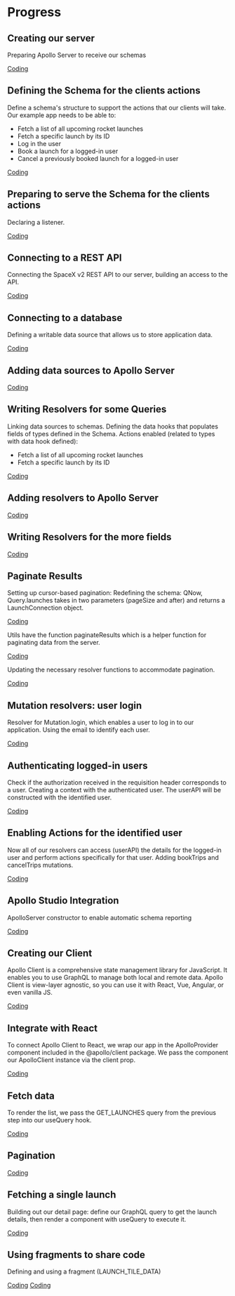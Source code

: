 # Progress

## Creating our server

Preparing Apollo Server to receive our schemas

[Coding](./server/src/index.js)

## Defining the Schema for the clients actions

Define a schema's structure to support the actions that our clients will take. Our example app needs to be able to:

* Fetch a list of all upcoming rocket launches
* Fetch a specific launch by its ID
* Log in the user
* Book a launch for a logged-in user
* Cancel a previously booked launch for a logged-in user

[Coding](./server/src/schema.js)

## Preparing to serve the Schema for the clients actions

Declaring a listener.

[Coding](./server/src/index.js)

## Connecting to a REST API

Connecting the SpaceX v2 REST API to our server, building an access to the API.

[Coding](./server/src/datasources/launch.js)

## Connecting to a database

Defining a writable data source that allows us to store application data.

[Coding](./server/src/datasources/user.js)

## Adding data sources to Apollo Server

[Coding](./server/src/index.js)

## Writing Resolvers for some Queries

Linking data sources to schemas. Defining the data hooks that populates fields of types defined in the Schema. Actions enabled (related to types with data hook defined):

* Fetch a list of all upcoming rocket launches
* Fetch a specific launch by its ID

[Coding](./server/src/resolvers.js)

## Adding resolvers to Apollo Server

[Coding](./server/src/index.js)

## Writing Resolvers for the more fields

[Coding](./server/src/resolvers.js)

## Paginate Results

Setting up cursor-based pagination: Redefining the schema: QNow, Query.launches takes in two parameters (pageSize and after) and returns a LaunchConnection object.

[Coding](./server/src/schema.js)

Utils have the function paginateResults which is a helper function for paginating data from the server.

[Coding](./server/src/utils.js)

Updating the necessary resolver functions to accommodate pagination.

[Coding](./server/src/resolvers.js)

## Mutation resolvers: user login

Resolver for Mutation.login, which enables a user to log in to our application.
Using the email to identify each user.

[Coding](./server/src/resolvers.js)

## Authenticating logged-in users

Check if the authorization received in the requisition header corresponds to a user.
Creating a context with the authenticated user. The userAPI will be constructed with the identified user.

 [Coding](./server/src/index.js)

## Enabling Actions for the identified user

Now all of our resolvers can access (userAPI) the details for the logged-in user and perform actions specifically for that user. Adding bookTrips and cancelTrips mutations.

[Coding](./server/src/resolvers.js)

## Apollo Studio Integration

ApolloServer constructor to enable automatic schema reporting

 [Coding](./server/src/index.js)

## Creating our Client

Apollo Client is a comprehensive state management library for JavaScript. It enables you to use GraphQL to manage both local and remote data. Apollo Client is view-layer agnostic, so you can use it with React, Vue, Angular, or even vanilla JS.

 [Coding](./client/src/index.tsx)

## Integrate with React

To connect Apollo Client to React, we wrap our app in the ApolloProvider component included in the @apollo/client package. We pass the component our ApolloClient instance via the client prop.

 [Coding](./client/src/index.tsx)

## Fetch data

To render the list, we pass the GET_LAUNCHES query from the previous step into our useQuery hook.

 [Coding](./client/src/pages/launches.tsx)

## Pagination

 [Coding](./client/src/pages/launches.tsx)

## Fetching a single launch

Building out our detail page: define our GraphQL query to get the launch details, then render a component with useQuery to execute it.

 [Coding](./client/src/pages/launch.tsx)

 ## Using fragments to share code

 Defining and using a fragment (LAUNCH_TILE_DATA)

 [Coding](./client/src/pages/launches.tsx)
 [Coding](./client/src/pages/launch.tsx)

